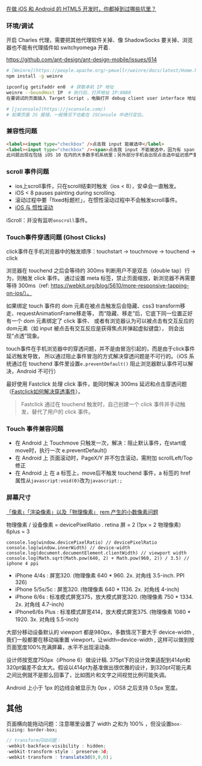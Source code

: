 
[在做 iOS 和 Android 的 HTML5 开发时，你都掉到过哪些坑里？](https://www.zhihu.com/question/34556725)

### 环境/调试

开启 Charles 代理，需要把其他代理软件关掉、像 ShadowSocks 要关掉、浏览器也不能有代理插件如 switchyomega 开着.

https://github.com/ant-design/ant-design-mobile/issues/614

```sh
# [Weinre](https://people.apache.org/~pmuellr/weinre/docs/latest/Home.html)
npm install -g weinre

ipconfig getifaddr en0  # 获取本机 IP 地址
weinre --boundHost IP  # 执行后、打开地址 IP:8080
在要调试的页面插入 Target Script ，电脑打开 debug client user interface 地址、即可看到要调试的页面。

# [jsconsole](https://jsconsole.com/)
# 如果页面 JS 报错，一般情况下也能在 JSConsole 中进行定位。

```

### 兼容性问题

```html
<label><input type="checkbox" />点击我 input 能被选中</label>
<label><input type="checkbox" /><span>点击我 input 不能被选中，因为有 span 包括</span></label>
此问题出现在包括 iOS 10 在内的大多数手机系统里；另外部分手机会出现点击选中延迟感严重的问题
```

### scroll 事件问题
- ios上scroll事件，只在scroll结束时触发（ios < 8），安卓会一直触发。
- iOS < 8 pauses painting during scrolling.
- 滚动过程中要「fixed标题栏」，在惯性滚动过程中不会触发scroll事件。
- [iOS 与 惯性滚动](https://fe.ele.me/momentum-scrolling-on-ios/)

iScroll：并没有监听`onscroll`事件。

### Touch事件穿透问题 (Ghost Clicks)
click事件在手机浏览器中的触发顺序：touchstart -> touchmove -> touchend -> click

浏览器在 touchend 之后会等待约 300ms 判断用户不是双击（double tap）行为，则触发 click 事件。
通过设置 meta 标签，禁止页面缩放，新浏览器不再需要等待 300ms（ref: https://webkit.org/blog/5610/more-responsive-tapping-on-ios/）。

如果绑定 touch 事件的 dom 元素在被点击触发后会隐藏、css3 transform移走、requestAnimationFrame移走等，
而“隐藏、移走”后，它底下同一位置正好有一个 dom 元素绑定了 click 事件、
或者有浏览器认为可以被点击有交互反应的dom元素（如 input 被点击有交互反应是获得焦点并弹起虚拟键盘），
则会出现“点透”现象。

touch事件在手机浏览器中的穿透问题，并不是由冒泡引起的，而是由于click事件延迟触发导致，
所以通过阻止事件冒泡的方式解决穿透问题是不可行的。（iOS 系统通过在 touchend 事件里设置`e.preventDefault()`
阻止浏览器默认事件可以解决，Android 不可行）

最好使用 Fastclick 处理 click 事件，能同时解决 300ms 延迟和点击穿透问题（[Fastclick如何解决穿透事件](http://www.cnblogs.com/yexiaochai/p/3442220.html)）。

> Fastclick 通过在 touchend 触发时，自己创建一个 click 事件并手动触发，替代了用户的 click 事件。


### Touch 事件兼容问题
- 在 Android 上 Touchmove 只触发一次，解决：阻止默认事件，在start或move时，执行一次 e.preventDefault() 
- 在 Android 上 页面滚动时，PageX/Y 并不包含滚动，需附加 scrollLeft/Top 修正
- 在 Android 上 在 a 标签上，move后不触发 touchend 事件，a 标签的 href 属性从`javascript:void(0)`改为`javascript:;`


### 屏幕尺寸
[「像素」「渲染像素」以及「物理像素」](http://www.zhihu.com/question/27261444/answer/35898885)
[rem 产生的小数像素问题](http://taobaofed.org/blog/2015/11/04/mobile-rem-problem/)

物理像素 / 设备像素 = devicePixelRatio . retina 屏 = 2 (1px = 2 物理像素) 6plus = 3

    console.log(window.devicePixelRatio) // devicePixelRatio
    console.log(window.innerWidth) // device-width
    console.log(document.documentElement.clientWidth) // viewport width
    console.log(Math.sqrt(Math.pow(640, 2) + Math.pow(960, 2)) / 3.5) // iphone 4 ppi

- iPhone 4/4s : 屏宽320. (物理像素 640 * 960. 2x. 对角线 3.5-inch. PPI 326)
- iPhone 5/5s/5c : 屏宽320. (物理像素 640 * 1136. 2x. 对角线 4-inch)
- iPhone 6/6s : 标准模式屏宽375，放大模式屏宽320. (物理像素 750 * 1334. 2x. 对角线 4.7-inch)
- iPhone6/6s Plus : 标准模式屏宽414，放大模式屏宽375. (物理像素 1080 * 1920. 3x. 对角线 5.5-inch)

大部分移动设备默认的 viewport 都是980px，多数情况下要大于 device-width , 我们一般都要在移动端重置 viewport，让width=device-width , 这样可以做到按页面宽度100%充满屏幕，水平不出现滚动条.

设计师按宽度750px（iPhone 6）做设计稿. 375pt下的设计效果适配到414pt和320pt偏差不会太大。假设以414pt为基准做出很优雅的设计，到320pt可能元素之间比例就不是那么回事了，比如图片和文字之间视觉比例可能失调。

Android 上小于 1px 的边线会被显示为 0px ，iOS8 之后支持 0.5px 宽度。

## 其他

页面横向能拖动问题：注意哪里设置了 width 之和为 100% ，但没设置`box-sizing: border-box;`

```js
// transform闪动问题：
-webkit-backface-visibility : hidden;
-webkit-transform-style : preserve-3d;
-webkit-transform : translate3d(0,0,0)；
```
